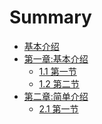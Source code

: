 # Summary

* [基本介绍](README.md)
* [第一章:基本介绍]()
  * [1.1 第一节](page1/01.md)
  * [1.2 第二节](page1/02.md)
* [第二章:简单介绍]()
  * [2.1 第一节](page2/01.md)

